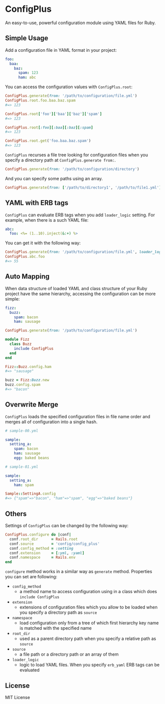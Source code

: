 ConfigPlus
============================================================

An easy-to-use, powerful configuration module using YAML files
for Ruby.


Simple Usage
------------------------------------------------------------
Add a configuration file in YAML format in your project:

```yml
foo:
  baa:
    baz:
      spam: 123
      ham: abc
```

You can access the configuration values with `ConfigPlus.root`:

```ruby
ConfigPlus.generate(from: '/path/to/configuration/file.yml')
ConfigPlus.root.foo.baa.baz.spam
#=> 123

ConfigPlus.root['foo']['baa']['baz']['spam']
#=> 123

ConfigPlus.root[:foo][:baa][:baz][:spam]
#=> 123

ConfigPlus.root.get('foo.baa.baz.spam')
#=> 123
```

`ConfigPlus` recurses a file tree looking for configuration files
when you specify a directory path at `ConfigPlus.generate from:`.

```ruby
ConfigPlus.generate(from: '/path/to/configuration/directory')
```

And you can specify some paths using an array.

```ruby
ConfigPlus.generate(from: ['/path/to/directory1', '/path/to/file1.yml'])
```


YAML with ERB tags
------------------------------------------------------------
`ConfigPlus` can evaluate ERB tags when you add `loader_logic` setting.
For example, when there is a such YAML file:

```yaml
abc:
  foo: <%= (1..10).inject(&:+) %>
```

You can get it with the following way:

```ruby
ConfigPlus.generate(from: '/path/to/configuration/file.yml', loader_logic: :erb_yaml)
ConfigPlus.abc.foo
#=> 55
```


Auto Mapping
------------------------------------------------------------
When data structure of loaded YAML and class structure of your
Ruby project have the same hierarchy, accessing the configuration
can be more simple:

```yml
fizz:
  buzz:
    spam: bacon
    ham: sausage
```

```ruby
ConfigPlus.generate(from: '/path/to/configuration/file.yml')

module Fizz
  class Buzz
    include ConfigPlus
  end
end

Fizz::Buzz.config.ham
#=> "sausage"

buzz = Fizz:Buzz.new
buzz.config.spam
#=> "bacon"
```


Overwrite Merge
------------------------------------------------------------
`ConfigPlus` loads the specified configuration files in file
name order and merges all of configuration into a single hash.

```yml
# sample-00.yml

sample:
  setting_a:
    spam: bacon
    ham: sausage
    egg: baked beans
```

```yml
# sample-01.yml

sample:
  setting_a:
    ham: spam
```

```ruby
Sample::SettingA.config
#=> {"spam"=>"bacon", "ham"=>"spam", "egg"=>"baked beans"}
```


Others
------------------------------------------------------------
Settings of `ConfigPlus` can be changed by the following way:

```ruby
ConfigPlus.configure do |conf|
  conf.root_dir      = Rails.root
  conf.source        = 'config/config_plus'
  conf.config_method = :setting
  conf.extension     = [:yml, :yaml]
  conf.namespace     = Rails.env
end
```

`configure` method works in a similar way as `generate` method.
Properties you can set are following:

* `config_method`
  * a method name to access configuration using in a class
    which does `include ConfigPlus`
* `extension`
  * extensions of configuration files which you allow to be
    loaded when you specify a directory path as `source`
* `namespace`
  * load configuration only from a tree of which first
    hierarchy key name is matched with the specified name
* `root_dir`
  * used as a parent directory path when you specify a
    relative path as `source`
* `source`
  * a file path or a directory path or an array of them
* `loader_logic`
  * logic to load YAML files. When you specify `erb_yaml`
    ERB tags can be evaluated


License
------------------------------------------------------------
MIT License
